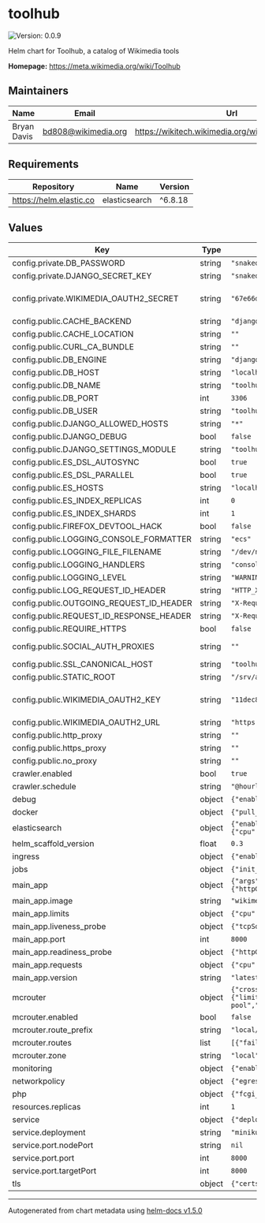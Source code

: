# toolhub

![Version: 0.0.9](https://img.shields.io/badge/Version-0.0.9-informational?style=flat-square)

Helm chart for Toolhub, a catalog of Wikimedia tools

**Homepage:** <https://meta.wikimedia.org/wiki/Toolhub>

## Maintainers

| Name | Email | Url |
| ---- | ------ | --- |
| Bryan Davis | bd808@wikimedia.org | https://wikitech.wikimedia.org/wiki/User:BryanDavis |

## Requirements

| Repository | Name | Version |
|------------|------|---------|
| https://helm.elastic.co | elasticsearch | ^6.8.18 |

## Values

| Key | Type | Default | Description |
|-----|------|---------|-------------|
| config.private.DB_PASSWORD | string | `"snakeoil"` | MariaDB database password |
| config.private.DJANGO_SECRET_KEY | string | `"snakeoil"` | Django core setting. Used for session signing and as default crypto key |
| config.private.WIKIMEDIA_OAUTH2_SECRET | string | `"67e66d1131ed22dc1c79304cae27d04880b16293"` | OAuth2 grant private key. The default value is deliberately public and tied to `http://toolhub.test/` which can only be used in local testing. https://meta.wikimedia.org/wiki/Special:OAuthListConsumers/view/11dec83f263af1b9f480488512556cb1 |
| config.public.CACHE_BACKEND | string | `"django_prometheus.cache.backends.locmem.LocMemCache"` |  |
| config.public.CACHE_LOCATION | string | `""` |  |
| config.public.CURL_CA_BUNDLE | string | `""` | CA override for intercepting https proxy |
| config.public.DB_ENGINE | string | `"django.db.backends.mysql"` |  |
| config.public.DB_HOST | string | `"localhost"` |  |
| config.public.DB_NAME | string | `"toolhub"` |  |
| config.public.DB_PORT | int | `3306` |  |
| config.public.DB_USER | string | `"toolhub"` |  |
| config.public.DJANGO_ALLOWED_HOSTS | string | `"*"` |  |
| config.public.DJANGO_DEBUG | bool | `false` |  |
| config.public.DJANGO_SETTINGS_MODULE | string | `"toolhub.settings"` | Name of the settings module for Django to load |
| config.public.ES_DSL_AUTOSYNC | bool | `true` |  |
| config.public.ES_DSL_PARALLEL | bool | `true` |  |
| config.public.ES_HOSTS | string | `"localhost:9200"` |  |
| config.public.ES_INDEX_REPLICAS | int | `0` |  |
| config.public.ES_INDEX_SHARDS | int | `1` |  |
| config.public.FIREFOX_DEVTOOL_HACK | bool | `false` | Local dev only hack. Needs DEBUG=True. |
| config.public.LOGGING_CONSOLE_FORMATTER | string | `"ecs"` |  |
| config.public.LOGGING_FILE_FILENAME | string | `"/dev/null"` | 'file' handler output file |
| config.public.LOGGING_HANDLERS | string | `"console"` | List of log handlers to enable |
| config.public.LOGGING_LEVEL | string | `"WARNING"` | Base log level to emit |
| config.public.LOG_REQUEST_ID_HEADER | string | `"HTTP_X_REQUEST_ID"` |  |
| config.public.OUTGOING_REQUEST_ID_HEADER | string | `"X-Request-ID"` | Header for propigating trace id to services |
| config.public.REQUEST_ID_RESPONSE_HEADER | string | `"X-Request-ID"` | Header for returning trace id to client |
| config.public.REQUIRE_HTTPS | bool | `false` | Ensure TLS enabled and restrict cookies to https |
| config.public.SOCIAL_AUTH_PROXIES | string | `""` | HTTP proxy settings to use with OAuth client requests. Toolhub expects value to be semicolon separated list of key=value pairs. See also https://docs.python-requests.org/en/master/user/advanced/#proxies |
| config.public.SSL_CANONICAL_HOST | string | `"toolhub.wikimedia.org"` | Https redirect hostname |
| config.public.STATIC_ROOT | string | `"/srv/app/staticfiles"` |  |
| config.public.WIKIMEDIA_OAUTH2_KEY | string | `"11dec83f263af1b9f480488512556cb1"` | OAuth2 grant public key. The default value is tied to `http://toolhub.test/` which can only be used in local testing. https://meta.wikimedia.org/wiki/Special:OAuthListConsumers/view/11dec83f263af1b9f480488512556cb1 |
| config.public.WIKIMEDIA_OAUTH2_URL | string | `"https://meta.wikimedia.org/w/rest.php"` |  |
| config.public.http_proxy | string | `""` |  |
| config.public.https_proxy | string | `""` | Outbound https request proxy |
| config.public.no_proxy | string | `""` | Outbound proxy exceptions |
| crawler.enabled | bool | `true` | Enable CronJob for toolinfo url crawler |
| crawler.schedule | string | `"@hourly"` | Schedule for crawler job |
| debug | object | `{"enabled":false,"ports":[]}` | Additional resources if we want to add a port for a debugger to connect to. |
| docker | object | `{"pull_policy":"IfNotPresent","registry":"docker-registry.wikimedia.org"}` | Shared docker settings |
| elasticsearch | object | `{"enabled":false,"esJavaOpts":"-Xms512m -Xmx512m","minimumMasterNodes":1,"replicas":1,"resources":{"limits":{"cpu":"500m","memory":"1Gi"},"requests":{"cpu":"500m","memory":"512Mi"}},"roles":{"data":"true","ingest":"false","master":"true"}}` | Optional Elasticsearch single node cluster for use with minikube. |
| helm_scaffold_version | float | `0.3` | Version of scaffold used to create this chart |
| ingress | object | `{"enabled":false,"host":"toolhub.test"}` | Optional ingress for use with minikube. |
| jobs | object | `{"init_db":false}` | Optional one-time job to initialize and populate the database with demo data. |
| main_app | object | `{"args":[],"command":[],"image":"wikimedia/wikimedia-toolhub","limits":{"cpu":1,"memory":"512Mi"},"liveness_probe":{"tcpSocket":{"port":8000}},"port":8000,"readiness_probe":{"httpGet":{"path":"/healthz","port":8000}},"requests":{"cpu":"250m","memory":"128Mi"},"type":"default","version":"latest"}` | Shared app settings |
| main_app.image | string | `"wikimedia/wikimedia-toolhub"` | Image name to pull from docker.registry |
| main_app.limits | object | `{"cpu":1,"memory":"512Mi"}` | Hard pod resource limits |
| main_app.liveness_probe | object | `{"tcpSocket":{"port":8000}}` | Pod liveness check settings |
| main_app.port | int | `8000` | Port exposed as a Service, also used by service-checker. |
| main_app.readiness_probe | object | `{"httpGet":{"path":"/healthz","port":8000}}` | Pod readiness check settings |
| main_app.requests | object | `{"cpu":"250m","memory":"128Mi"}` | Initial pod resource limits |
| main_app.version | string | `"latest"` | Image version to pull from docker.registry |
| mcrouter | object | `{"cross_cluster_timeout":100,"cross_region_timeout":250,"enabled":false,"exporter_version":"latest","image_tag":"mcrouter:latest","num_proxies":5,"probe_timeout":60000,"resources":{"limits":{"cpu":1,"memory":"200Mi"},"requests":{"cpu":"200m","memory":"100Mi"}},"route_prefix":"local/toolhub","routes":[{"failover":true,"pool":"test-pool","route":"/local/toolhub","type":"standalone"}],"timeouts_until_tko":3,"zone":"local"}` | Mcrouter sidecar configuration |
| mcrouter.enabled | bool | `false` | Enable Mcrouter |
| mcrouter.route_prefix | string | `"local/toolhub"` | Default route prefix. Should vary based on datacenter. |
| mcrouter.routes | list | `[{"failover":true,"pool":"test-pool","route":"/local/toolhub","type":"standalone"}]` | Routes to configure for mcrouter |
| mcrouter.zone | string | `"local"` | Zone of this deployment. Used to determine local/remote pools. |
| monitoring | object | `{"enabled":true,"uses_statsd":false}` | Monitoring config |
| networkpolicy | object | `{"egress":{"enabled":false}}` | Networking settings |
| php | object | `{"fcgi_mode":"unused"}` | Cruft needed for generated templates/deployment.yaml |
| resources.replicas | int | `1` | Number of replicas to run in parallel |
| service | object | `{"deployment":"minikube","port":{"name":"http","nodePort":null,"port":8000,"targetPort":8000}}` | Service config |
| service.deployment | string | `"minikube"` | Valid values are "production" and "minikube" |
| service.port.nodePort | string | `nil` | You need to define this if service.deployment="production" is used. |
| service.port.port | int | `8000` | Number of the port desired to be exposed to the cluster |
| service.port.targetPort | int | `8000` | Number or name of the exposed port on the container |
| tls | object | `{"certs":{"cert":"snakeoil","key":"snakeoil"},"enabled":false,"public_port":4011,"telemetry":{"enabled":true,"port":9361},"upstream_timeout":"180.0s"}` | TLS terminating ingress configuration |

----------------------------------------------
Autogenerated from chart metadata using [helm-docs v1.5.0](https://github.com/norwoodj/helm-docs/releases/v1.5.0)
